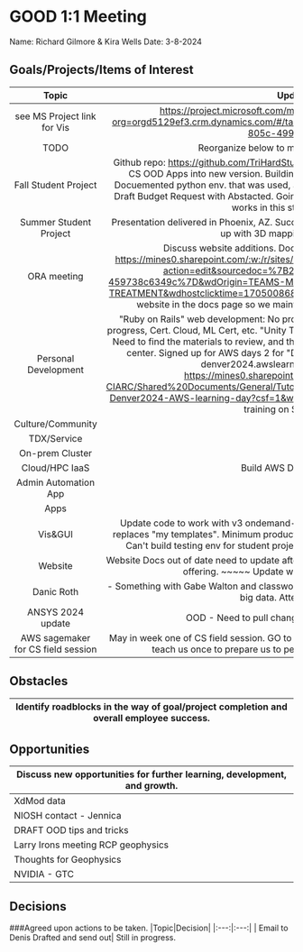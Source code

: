 # GOOD 1:1 Meeting 
Name: Richard Gilmore & Kira Wells
Date: 3-8-2024
## Goals/Projects/Items of Interest 
|Topic|Update|
|:---:|:---:|
|see MS Project link for Vis |https://project.microsoft.com/mines0.onmicrosoft.com/en-us?org=orgd5129ef3.crm.dynamics.com/#/taskgrid?projectId=f927826a-874c-47a3-805c-499f57ff24a3
|TODO| Reorganize below to match above GRID view
|Fall Student Project | Github repo: https://github.com/TriHardStudios/F23_CSM_Gilmore. Need to integrate CS OOD Apps into new version. Building a dev env. with gxx gcc ruby python. Docuemented python env. that was used, and need to pass on to *Mike* for feedback. Draft Budget Request with Abstacted. Going to need to build a OOD docker v3.0 that works in this student project.
|Summer Student Project| Presentation delivered in Phoenix, AZ. Successful meetings with NIOS. Need to follow up with 3D mapping companies. ~
| ORA meeting | Discuss website additions. Docuements and FAQ. Rate sheet. https://mines0.sharepoint.com/:w:/r/sites/GRP-ITS-CIARC/_layouts/15/Doc2.aspx?action=edit&sourcedoc=%7B20b0c5da-729e-48fc-8973-459738c6349c%7D&wdOrigin=TEAMS-MAGLEV.teamsSdk_ns.rwc&wdExp=TEAMS-TREATMENT&wdhostclicktime=1705008682744&web=1 Maybe add only a link to our website in the docs page so we maintain control over content and pricing.
|Personal Development|"Ruby on Rails" web development: No progress. Agile videos & Computer Prof: No progress, Cert. Cloud, ML Cert, etc. "Unity Teaching BETA trainning:" Voucher recieved. Need to find the materials to review, and then schedule exam at Arvada RRCC testing center. Signed up for AWS days 2 for "Data and Visualization". Link to content: denver2024.awslearningday.com and files: https://mines0.sharepoint.com/:f:/r/sites/GRP-ITS-CIARC/Shared%20Documents/General/Tutorials%20and%20Class%20sessions/AWS-Denver2024-AWS-learning-day?csf=1&web=1&e=P3Jbbk Signed up for CU Boulder training on SageMaker. 
|Culture/Community|
|TDX/Service| 
|On-prem Cluster| 
|Cloud/HPC IaaS| Build AWS DVI for Ansys
|Admin Automation App|
|Apps|
|Vis&GUI| Update code to work with v3 ondemand-dev. Look into v3.1 "my projects" which replaces "my templates". Minimum product--> Rebuild Interactive apps code to work. Can't build testing env for student project without libgcc, etc in a Ruby 3.0 env.
|Website| Website Docs out of date need to update after workshop. See above. Also update SciVis offering. ~~~~~ Update wording on Matlab offering.
|Danic Roth | - Something with Gabe Walton and classwork needing more compute power to process big data. Attend date set.
|ANSYS 2024 update| OOD - Need to pull changes to servers. Pre-CAB?
| AWS sagemaker for CS field session | May in week one of CS field session. GO to CU boulder RMACC session and have AWS teach us once to prepare us to personal teach in to CS. Who pays? 
## Obstacles
|Identify roadblocks in the way of goal/project completion and overall employee success.|
|---|

## Opportunities 
|Discuss new opportunities for further learning, development, and growth.|
|---|
|XdMod data| PIs and CPU hours: https://mines0-my.sharepoint.com/:x:/g/personal/rgilmore_mines_edu/EevlGtrbCQVFqC99gjCqdeUBaVQtXAqy8KRUKJs-zLm2lQ?e=79WcaG
| NIOSH contact - Jennica | CS field session project plugin for visualization. Project ideas: data age and purge dashboard for users, Job transparency, XdMod show up, Cold Front connecting to Admin and billing.
| DRAFT OOD tips and tricks | video, or... Focus on graduate student right after graduation. Simple video, static presentation, static website. Talk to Amanda after APRIL 1st.
| Larry Irons meeting RCP geophysics | He is the SysAdmin of the Geophysics computing lab with many Linux and Windows desktops and large screens. Each Linux machine is remote accessed by multi-users from off campus for compute work. Windows desktops also have remote background processing running even when a local user is using the primary display. All machines have UPS power backups. He also, handles NAS servers in the hosted area of CTLM with 6 servers for data. Two are mounted on Mio, and an addition login server (making a 7th server) for lanuching jobs to Mio. Geophysics runs a "Data processing" class in the fall, followed by "Interpretation" class in the Spring, and a Summer field session from this lab space. Mio: rcp 12 compute[012-023], and geop 12 compute[000-011], and Wendian: CPU-Skylake, GPU V100 32GB nodes: geop 4 g[001-004]. Lab funding came through BIG OIL not from academic funding. Data movement is drawen through 1Gbit connection to the servers and MUST be replaced back to the servers as part of the agreement. 
| Thoughts for Geophysics | Can we connect the V100s to make use of there power? Will the software support loading more data? Paraview compatibility with the data sets? Tiled display with the monitors in the room? VR headsets with smaller data sets is what his mostly interested in expanding too. HTC goggles VIVE product might work. What is compatible to the data set best.
|NVIDIA - GTC 
## Decisions
###Agreed upon actions to be taken.
|Topic|Decision|
|:---:|:---:|
| Email to Denis Drafted and send out| Still in progress. 